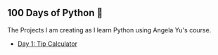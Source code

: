 ## 100 Days of Python 🐍
The Projects I am creating as I learn Python using Angela Yu's course.
- [Day 1: Tip Calculator](https://replit.com/@FrancoCarrera1/tip-calculator-start#main.py)
